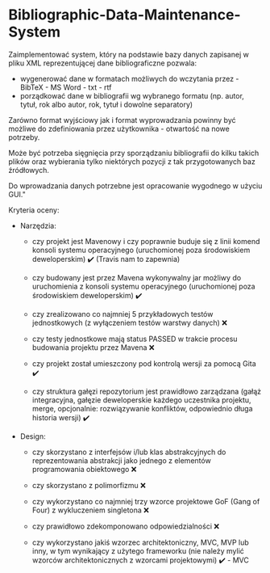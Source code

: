 # Bibliographic-Data-Maintenance-System

Zaimplementować system, który na podstawie bazy danych zapisanej w  pliku XML reprezentującej dane bibliograficzne pozwala:
- wygenerować dane w formatach możliwych do wczytania przez - BibTeX - MS Word - txt - rtf
- porządkować dane w bibliografii wg wybranego formatu (np. autor,  tytuł, rok albo autor, rok, tytuł i dowolne separatory) 

Zarówno format wyjściowy jak i format wyprowadzania powinny być możliwe do zdefiniowania przez użytkownika - otwartość na nowe potrzeby.

Może być potrzeba sięgnięcia przy sporządzaniu bibliografii do kilku takich plików oraz wybierania tylko niektórych pozycji z tak przygotowanych baz źródłowych. 

Do wprowadzania danych potrzebne jest opracowanie wygodnego w użyciu GUI."

Kryteria oceny:

- Narzędzia:

    - czy projekt jest Mavenowy i czy poprawnie buduje się z linii komend konsoli systemu operacyjnego (uruchomionej poza środowiskiem deweloperskim) 
    :heavy_check_mark: (Travis nam to zapewnia)

    - czy budowany jest przez Mavena wykonywalny jar możliwy do uruchomienia z konsoli systemu operacyjnego (uruchomionej poza środowiskiem deweloperskim) 
    :heavy_check_mark:

    - czy zrealizowano co najmniej 5 przykładowych testów jednostkowych (z wyłączeniem testów warstwy danych) 
    :x:

    - czy testy jednostkowe mają status PASSED w trakcie procesu budowania projektu przez Mavena 
    :x:

    - czy projekt został umieszczony pod kontrolą wersji za pomocą Gita 
    :heavy_check_mark:

    - czy struktura gałęzi repozytorium jest prawidłowo zarządzana (gałąż integracyjna, gałęzie deweloperskie każdego uczestnika projektu, merge, opcjonalnie: rozwiązywanie konfliktów, odpowiednio długa historia wersji) 
    :heavy_check_mark:

- Design:

    - czy skorzystano z interfejsów i/lub klas abstrakcyjnych do reprezentowania abstrakcji jako jednego z elementów programowania obiektowego
    :x:

    - czy skorzystano z polimorfizmu 
    :x:

    - czy wykorzystano co najmniej trzy wzorce projektowe GoF (Gang of Four) z wykluczeniem singletona 
    :x:

    - czy prawidłowo zdekomponowano odpowiedzialności 
    :x:

    - czy wykorzystano jakiś wzorzec architektoniczny, MVC, MVP lub inny, w tym wynikający z użytego frameworku (nie należy mylić wzorców architektonicznych z wzorcami projektowymi) 
    :heavy_check_mark: - MVC
